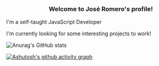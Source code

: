 <h3 align="center">
  Welcome to José Romero's profile!
</h2>


I'm  a self-taught JavaScript Developer

I'm currently looking for some interesting projects to work!

![Anurag's GitHub stats](https://github-readme-stats.vercel.app/api?username=JosenRomero&show_icons=true&theme=nord)

[![Ashutosh's github activity graph](https://activity-graph.herokuapp.com/graph?username=JosenRomero&theme=nord)](https://github.com/ashutosh00710/github-readme-activity-graph)
